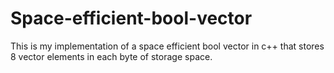 # Space-efficient-bool-vector
This is my implementation of a space efficient bool vector in c++ that stores 8 vector elements in each byte of storage space. 
